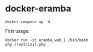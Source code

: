 # docker-eramba


```docker-compose up -d```


First usage:
```
docker run -it eramba_web_1 /bin/bash
php /root/init.php
```

